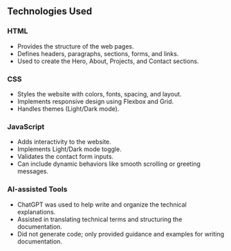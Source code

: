 
## Technologies Used

### HTML
- Provides the structure of the web pages.  
- Defines headers, paragraphs, sections, forms, and links.  
- Used to create the Hero, About, Projects, and Contact sections.

### CSS
- Styles the website with colors, fonts, spacing, and layout.  
- Implements responsive design using Flexbox and Grid.  
- Handles themes (Light/Dark mode). 

### JavaScript
- Adds interactivity to the website.  
- Implements Light/Dark mode toggle.  
- Validates the contact form inputs.  
- Can include dynamic behaviors like smooth scrolling or greeting messages.

### AI-assisted Tools
- ChatGPT was used to help write and organize the technical explanations.  
- Assisted in translating technical terms and structuring the documentation.  
- Did not generate code; only provided guidance and examples for writing documentation.
